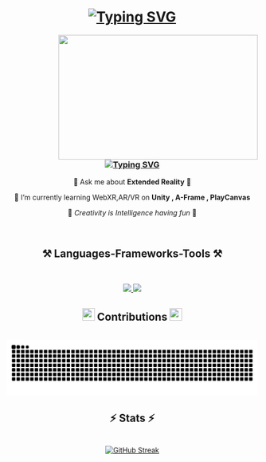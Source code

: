 
<!-- [![MasterHead](https://mir-s3-cdn-cf.behance.net/project_modules/fs/92afb472197119.5c4f3970ade13.gif)](https://github.com/rch20)
 -->


<h1 align="center"> 
<a href="https://git.io/typing-svg"><img src="https://readme-typing-svg.demolab.com?font=Kanit&weight=800&size=35&duration=2000&pause=1000&color=EF90B0&center=true&vCenter=true&random=false&width=435&lines=Hi+There!+%F0%9F%91%8B+;I'm+Reem+!" alt="Typing SVG" /></a>
</h1>
<img src="https://mir-s3-cdn-cf.behance.net/project_modules/max_1200/1599d7107019725.5f9d3c7bae636.gif" align="right"  height="250px" width="400px"/> 

<h3 align="center">
<a href="https://git.io/typing-svg"><img src="https://readme-typing-svg.demolab.com?font=&weight=800&size=30&duration=2000&pause=1000&color=EF90B0&center=true&vCenter=true&random=true&width=435&lines=A+Creative+Technologist;XR+Creator;Software+Developer;Certified+Ethical+Hacker" alt="Typing SVG" /></a>
</h3>



<div align="center">
 
💬 Ask me about **Extended Reality** 👀

 
🧠 I’m currently learning WebXR,AR/VR on **Unity , A-Frame , PlayCanvas**


💞 <i> Creativity is Intelligence having fun </i> 💞

</div>
<div align="center">
<!--  <h3 align="left"><img src="https://github.com/rch20/rch20/blob/main/assets/message.gif" style="max-width:100%" height="25px" align="center" width="25px"/> Connect with me:</h3>
 -->
<!-- <a href="https://www.instagram.com/reemshalak/"><img src="https://img.shields.io/badge/Instagram-E4405F?style=for-the-badge&logo=instagram&logoColor=white"/></a> -->
<!-- <a href="https://www.linkedin.com/in/reem-chalak/"><img src="https://img.shields.io/badge/LinkedIn-0077B5?style=for-the-badge&logo=linkedin&logoColor=white"/></a> 
</div> -->
<br/>
<h2 align="center">⚒️ Languages-Frameworks-Tools ⚒️</h2>  <!-- <img src="https://github.com/rch20/rch20/blob/main/assets/floatinglap.gif" align="center" height="75px" width="75px"/> -->
<br/>
<div align="center">
<p align="center">
  <a href="https://skillicons.dev">
    <img src="https://skillicons.dev/icons?i=azure,blender,c,cs,cpp,cloudflare,css,dart,firebase,flutter,git" />
   <img src="https://skillicons.dev/icons?i=figma,java,js,kali,ps,react,redux,tailwind,unity,vscode,yarn" />
  </a>
</p>
</div>

<!-- <h3 align="left"><img src="https://github.com/rch20/rch20/blob/main/assets/message.gif" style="max-width:100%" height="25px" align="center" width="25px"/> Connect with me:</h3> -->
<div align="center">
<h2>  <img src="https://d.furaffinity.net/art/likara/1647816519/1647816519.likara_%D0%B0%D0%BD%D0%B8%D0%BC-%D0%B7%D0%BC%D0%B8%D0%B9-%D1%82%D0%BA_2.gif"  height="25px" width="25px"/>  Contributions 
 <img src="https://d.furaffinity.net/art/likara/1647816519/1647816519.likara_%D0%B0%D0%BD%D0%B8%D0%BC-%D0%B7%D0%BC%D0%B8%D0%B9-%D1%82%D0%BA_2.gif"  height="25px" width="25px"/> 
</h2>
<br>
 <picture>
<img alt="GitHub Snake" src="https://raw.githubusercontent.com/reemshalak/reemshalak/output/github-contribution-grid-snake.svg" /></picture>
</div>

 <h2 align="center">⚡ Stats ⚡</h2> 
<br>
<div align="center">
<a href="https://git.io/streak-stats"><img width=390 src="https://streak-stats.demolab.com?user=reemshalak&theme=dracula" alt="GitHub Streak" /></a>
 <!--
 <a href="https://github.com/anuraghazra/github-readme-stats">
  <img width=390 src="https://github-readme-stats.vercel.app/api?username=anuraghazra&theme=radical" />
</a>
<a href="https://github.com/anuraghazra/convoychat">
  <img width=325 align="center" src="https://github-readme-stats.vercel.app/api/top-langs?username=anuraghazra&theme=dracula&layout=compact&langs_count=8&card_width=320" />
</a>
</div>
<br/> <br/> -->


